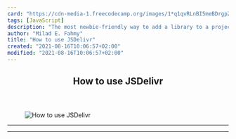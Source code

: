 ```yaml
---
card: "https://cdn-media-1.freecodecamp.org/images/1*q1qvRLnBI5meBDrgpZW-BQ.jpeg"
tags: [JavaScript]
description: "The most newbie-friendly way to add a library to a project is"
author: "Milad E. Fahmy"
title: "How to use JSDelivr"
created: "2021-08-16T10:06:57+02:00"
modified: "2021-08-16T10:06:57+02:00"
---
```

<div class="site-wrapper">
<main id="site-main" class="site-main outer">
<div class="inner">
<article class="post-full post tag-javascript tag-web-development tag-tech tag-programming tag-productivity ">
<header class="post-full-header">
<h1 class="post-full-title">How to use JSDelivr</h1>
</header>
<figure class="post-full-image">
<picture>
<source media="(max-width: 700px)" sizes="1px" srcset="data:image/gif;base64,R0lGODlhAQABAIAAAAAAAP///yH5BAEAAAAALAAAAAABAAEAAAIBRAA7 1w">
<source media="(min-width: 701px)" sizes="(max-width: 800px) 400px,
(max-width: 1170px) 700px,
1400px" srcset="https://cdn-media-1.freecodecamp.org/images/1*q1qvRLnBI5meBDrgpZW-BQ.jpeg 300w,
https://cdn-media-1.freecodecamp.org/images/1*q1qvRLnBI5meBDrgpZW-BQ.jpeg 600w,
https://cdn-media-1.freecodecamp.org/images/1*q1qvRLnBI5meBDrgpZW-BQ.jpeg 1000w,
https://cdn-media-1.freecodecamp.org/images/1*q1qvRLnBI5meBDrgpZW-BQ.jpeg 2000w">
<img onerror="this.style.display='none'" src="https://cdn-media-1.freecodecamp.org/images/1*q1qvRLnBI5meBDrgpZW-BQ.jpeg" alt="How to use JSDelivr">
</picture>
</figure>
<section class="post-full-content">
<div class="post-content">
</div>
<hr>
<hr>
</section>
</article>
</div>
</main>
</div>
<!-- Google Tag Manager (noscript) -->
<!-- End Google Tag Manager (noscript) -->

